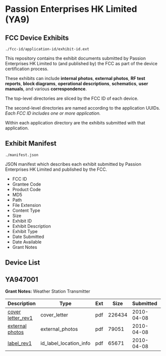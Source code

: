 # Passion Enterprises HK Limited (YA9)
## FCC Device Exhibits

```
./fcc-id/application-id/exhibit-id.ext
```

This repository contains the exhibit documents submitted by Passion Enterprises HK Limited to (and published by) the FCC as part of the device certification process.

These exhibits can include **internal photos**, **external photos**, **RF test reports**, **block diagrams**, **operational descriptions**, **schematics**, **user manuals**, and various **correspondence**.

The top-level directories are sliced by the FCC ID of each device.

The second-level directories are named according to the application UUIDs. *Each FCC ID includes one or more application.*

Within each application directory are the exhibits submitted with that application. 

## Exhibit Manifest

```
./manifest.json
```

JSON manifest which describes each exhibit submitted by Passion Enterprises HK Limited and published by the FCC.

- FCC ID
- Grantee Code
- Product Code
- MD5
- Path
- File Extension
- Content Type
- Size
- Exhibit ID
- Exhibit Description
- Exhibit Type
- Date Submitted
- Date Available
- Grant Notes

## Device List
## YA947001
**Grant Notes:** Weather Station Transmitter

| Description | Type | Ext | Size | Submitted | Available |
| ----------- | ---- | --- | ---- | --------- | --------- |
| [cover letter_rev1](YA947001/ed37ce83fbb5535c7b5ca4e97e1c2f29/1263044.pdf) | cover_letter | pdf | 226434 | 2010-04-08 | 2010-04-08 |
| [external photos](YA947001/ed37ce83fbb5535c7b5ca4e97e1c2f29/1263045.pdf) | external_photos | pdf | 79051 | 2010-04-08 | 2010-04-08 |
| [label_rev1](YA947001/ed37ce83fbb5535c7b5ca4e97e1c2f29/1263046.pdf) | id_label_location_info | pdf | 65671 | 2010-04-08 | 2010-04-08 |
